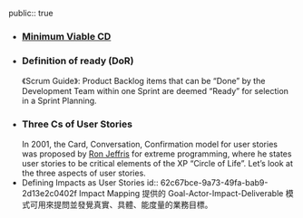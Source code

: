 public:: true

- ### [Minimum Viable CD](https://minimumcd.org/minimumcd/#continuous-integration)
- ### Definition of ready (DoR)
  《Scrum Guide》: Product Backlog items that can be “Done” by the Development Team within one Sprint are deemed “Ready” for selection in a Sprint Planning.
- ### Three Cs of User Stories
  In 2001, the Card, Conversation, Confirmation model for user stories was proposed by [Ron Jeffris](http://xprogramming.com/articles/expcardconversationconfirmation/) for extreme programming, where he states user stories to be critical elements of the XP “Circle of Life”. Let’s look at the three aspects of user stories.
- Defining Impacts as User Stories
  id:: 62c67bce-9a73-49fa-bab9-2d13e2c0402f
  Impact Mapping 提供的 Goal-Actor-Impact-Deliverable 模式可用來提問並發覺真實、具體、能度量的業務目標。